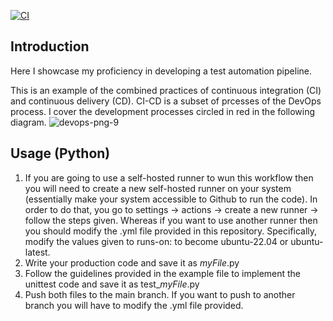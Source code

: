 [![CI](https://github.com/Sherif-Elshafei/my-practice/actions/workflows/build-test-app.yml/badge.svg)](https://github.com/Sherif-Elshafei/my-practice/actions/workflows/build-test-app.yml)


## Introduction
Here I showcase my proficiency in developing a test automation pipeline.

This is an example of the combined practices of continuous integration (CI) and continuous delivery (CD). CI-CD is a subset of prcesses of the DevOps process. I cover the development processes circled in red in the following diagram.
![devops-png-9](https://github.com/Sherif-Elshafei/CI-CD/assets/4324447/49c86965-3444-4dde-9a8a-52b6562ae9a2)

## Usage (Python)
1. If you are going to use a self-hosted runner to wun this workflow then you will need to create a new self-hosted runner on your system (essentially make your system accessible to Github to run the code). In order to do that, you go to settings -> actions -> create a new runner -> follow the steps given. Whereas if you want to use another runner then you should modify the .yml file provided in this repository. Specifically, modify the values given to runs-on: to become ubuntu-22.04 or ubuntu-latest.
2. Write your production code and save it as *myFile*.py
3. Follow the guidelines provided in the example file to implement the unittest code and save it as test_*myFile*.py
4. Push both files to the main branch. If you want to push to another branch you will have to modify the .yml file provided.
